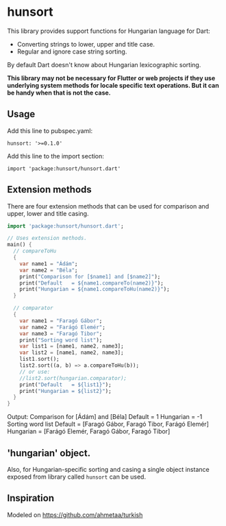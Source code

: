 hunsort
=======

This library provides support functions for Hungarian language for Dart:

- Converting strings to lower, upper and title case.
- Regular and ignore case string sorting.

By default Dart doesn't know about Hungarian lexicographic sorting.

**This library may not be necessary for Flutter or web projects if they use underlying system methods for locale specific text operations.
But it can be handy when that is not the case.**

## Usage

Add this line to pubspec.yaml:

    hunsort: '>=0.1.0'

Add this line to the import section:
    
    import 'package:hunsort/hunsort.dart'

## Extension methods
There are four extension methods that can be used for comparison and upper, lower and title casing.

```dart
import 'package:hunsort/hunsort.dart';

// Uses extension methods.
main() {
  // compareToHu
  {
    var name1 = "Ádám";
    var name2 = "Béla";
    print("Comparison for [$name1] and [$name2]");
    print("Default   = ${name1.compareTo(name2)}");
    print("Hungarian = ${name1.compareToHu(name2)}");
  }

  // comparator
  {
    var name1 = "Faragó Gábor";
    var name2 = "Farágó Elemér";
    var name3 = "Faragó Tibor";
    print("Sorting word list");
    var list1 = [name1, name2, name3];
    var list2 = [name1, name2, name3];
    list1.sort();
    list2.sort((a, b) => a.compareToHu(b));
    // or use:
    //list2.sort(hungarian.comparator);
    print("Default   = ${list1}");
    print("Hungarian = ${list2}");
  }
}
```

Output:
Comparison for [Ádám] and [Béla]
Default   = 1
Hungarian = -1
Sorting word list
Default   = [Faragó Gábor, Faragó Tibor, Farágó Elemér]
Hungarian = [Farágó Elemér, Faragó Gábor, Faragó Tibor]

## 'hungarian' object.
Also, for Hungarian-specific sorting and casing
a single object instance exposed from library called `hunsort` can be used.

## Inspiration

Modeled on https://github.com/ahmetaa/turkish

